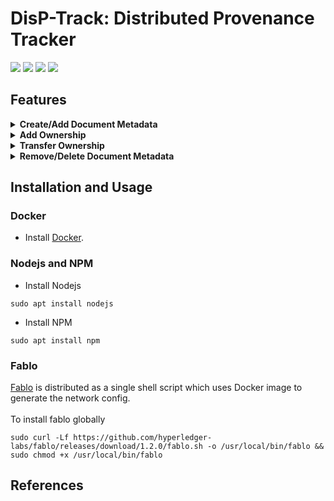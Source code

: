 # DisP-Track: Distributed Provenance Tracker
![](https://img.shields.io/badge/Domain-Blockchain-blue) ![](https://img.shields.io/badge/Blockchain-Hyperledger_Fabric-brown) ![](https://img.shields.io/badge/Language-JavaScript-gold) ![](https://img.shields.io/badge/Deployment-Fablo-gold) <br/> 

## Features
<details close>
    <summary><b>Create/Add Document Metadata</b></summary>
<br>

</details>

<details close>
    <summary><b>Add Ownership</b></summary>
<br>

</details>

<details close>
    <summary><b>Transfer Ownership</b></summary>
<br>

</details>

<details close>
    <summary><b>Remove/Delete Document Metadata</b></summary>
<br>

</details>

## Installation and Usage
### Docker 
- Install [Docker](https://docs.docker.com/get-docker/).
  
### Nodejs and NPM

- Install Nodejs
```
sudo apt install nodejs
```

- Install NPM
```
sudo apt install npm
```

### Fablo
[Fablo](https://github.com/hyperledger-labs/fablo) is distributed as a single shell script which uses Docker image to generate the network config. <br/> <br/>
To install fablo globally

```
sudo curl -Lf https://github.com/hyperledger-labs/fablo/releases/download/1.2.0/fablo.sh -o /usr/local/bin/fablo && sudo chmod +x /usr/local/bin/fablo
```

## References
